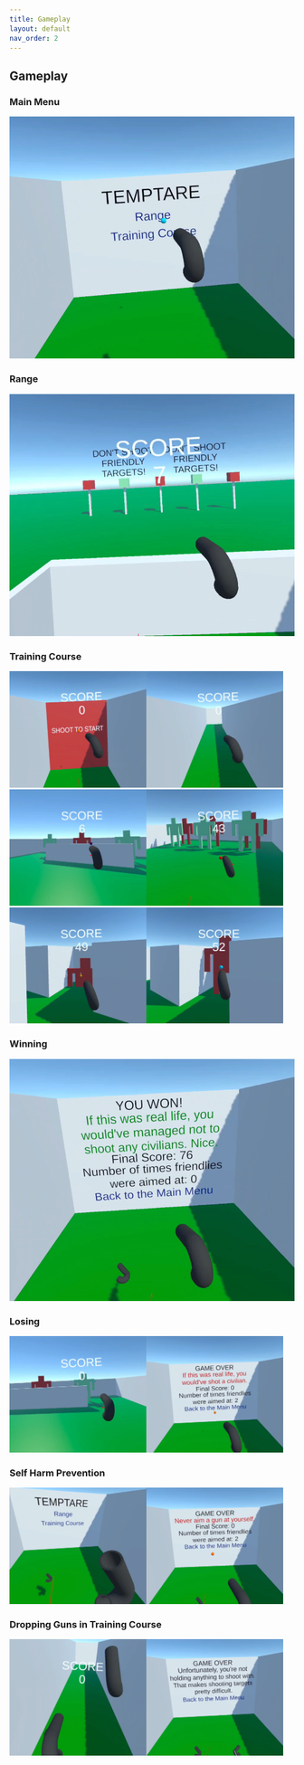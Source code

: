 ```yaml
---
title: Gameplay
layout: default
nav_order: 2
---
```


## Gameplay
### Main Menu
<img src="./Images/MainMenu.png"/>

### Range
<img src="./Images/Range.png"/>

### Training Course
<img src="./Images/TrainingCourse1.png" width="48%" height="48%" padding="2%"/><img src="./Images/TrainingCourse2.png" width="48%" height="48%" padding="2%"  left="4%"/>
<img src="./Images/TrainingCourse3.png" width="48%" height="48%" padding="2%"/><img src="./Images/TrainingCourse4.png" width="48%" height="48%" padding="2%"  left="4%"/>
<img src="./Images/TrainingCourse5.png" width="48%" height="48%" padding="2%"/><img src="./Images/TrainingCourse6.png" width="48%" height="48%" padding="2%"  left="4%"/>

### Winning
<img src="./Images/Win.png"/>

### Losing
<img src="./Images/Lose1.png" width="48%" height="48%" padding="2%"/><img src="./Images/Lose2.png" width="48%" height="48%" padding="2%" left="4%"/>

### Self Harm Prevention
<img src="./Images/SelfHarmPrevention1.png" width="48%" height="48%" padding="2%"/><img src="./Images/SelfHarmPrevention2.png" width="48%" height="48%" padding="2%"  left="4%"/>

### Dropping Guns in Training Course
<img src="./Images/DroppedGunsPrevention1.png" width="48%" height="48%" padding="2%"/><img src="./Images/DroppedGunsPrevention2.png" width="48%" height="48%" padding="2%"  left="4%"/>